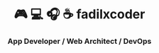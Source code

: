 <h1 align="center"> 🎮 💻 🎧 ☕ fadilxcoder</h1>
<h3 align="center"> App Developer / Web Architect / DevOps</h3>
